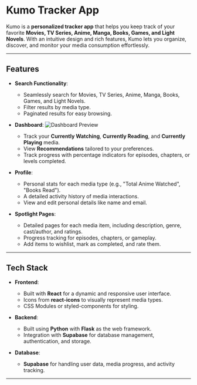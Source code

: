 # **Kumo Tracker App**

Kumo is a **personalized tracker app** that helps you keep track of your favorite **Movies, TV Series, Anime, Manga, Books, Games, and Light Novels**. With an intuitive design and rich features, Kumo lets you organize, discover, and monitor your media consumption effortlessly.

---

## **Features**

- **Search Functionality**:

  - Seamlessly search for Movies, TV Series, Anime, Manga, Books, Games, and Light Novels.
  - Filter results by media type.
  - Paginated results for easy browsing.

- **Dashboard**:
  ![Dashboard Preview](docs/images/dashboard.png)

  - Track your **Currently Watching**, **Currently Reading**, and **Currently Playing** media.
  - View **Recommendations** tailored to your preferences.
  - Track progress with percentage indicators for episodes, chapters, or levels completed.

- **Profile**:

  - Personal stats for each media type (e.g., "Total Anime Watched", "Books Read").
  - A detailed activity history of media interactions.
  - View and edit personal details like name and email.

- **Spotlight Pages**:
  - Detailed pages for each media item, including description, genre, cast/author, and ratings.
  - Progress tracking for episodes, chapters, or gameplay.
  - Add items to wishlist, mark as completed, and rate them.

---

## **Tech Stack**

- **Frontend**:

  - Built with **React** for a dynamic and responsive user interface.
  - Icons from **react-icons** to visually represent media types.
  - CSS Modules or styled-components for styling.

- **Backend**:

  - Built using **Python** with **Flask** as the web framework.
  - Integration with **Supabase** for database management, authentication, and storage.

- **Database**:
  - **Supabase** for handling user data, media progress, and activity tracking.

---
